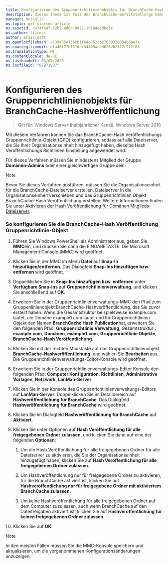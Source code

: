 ```yaml
---
title: Konfigurieren des Gruppenrichtlinienobjekts für BranchCache-Hashveröffentlichung
description: Dieses Thema ist Teil des BranchCache-Bereitstellungs Handbuchs für Windows Server 2016, das zeigt, wie BranchCache im Modus für verteilte und gehostete Caches bereitgestellt wird, um die WAN-Bandbreitenauslastung in Zweigniederlassungen zu optimieren.
manager: brianlic
ms.topic: get-started-article
ms.assetid: da74fea7-52b2-4d6d-9d21-19184eedbe3c
ms.author: lizross
author: eross-msft
ms.openlocfilehash: c139a85e73bcb1f64e752cb2763032003486843a
ms.sourcegitcommit: dfa48f77b751dbc34409aced628eb2f17c912f08
ms.translationtype: MT
ms.contentlocale: de-DE
ms.lasthandoff: 08/07/2020
ms.locfileid: "87971907"
---
```

# <a name="configure-the-branchcache-hash-publication-group-policy-object"></a>Konfigurieren des Gruppenrichtlinienobjekts für BranchCache-Hashveröffentlichung

>Gilt für: Windows Server (halbjährlicher Kanal), Windows Server 2016

Mit diesem Verfahren können Sie das BranchCache-Hash Veröffentlichungs Gruppenrichtlinie-Objekt (GPO) konfigurieren, sodass auf alle Dateiserver, die Sie Ihrer Organisationseinheit hinzugefügt haben, dieselbe Hash Veröffentlichungs Richtlinien Einstellung angewendet wird.

Für dieses Verfahren müssen Sie mindestens Mitglied der Gruppe **Domänen-Admins** oder einer gleichwertigen Gruppe sein.

> [!NOTE]
> Bevor Sie dieses Verfahren ausführen, müssen Sie die Organisationseinheit für die BranchCache-Dateiserver erstellen, Dateiserver in die Organisationseinheit verschieben und das Gruppenrichtlinien Objekt BranchCache-Hash Veröffentlichung erstellen. Weitere Informationen finden Sie unter [Aktivieren der Hash Veröffentlichung für Domänen Mitglieds-Dateiserver](../../branchcache/deploy/Enable-Hash-Publication-for-Domain-Member-File-Servers.md).

### <a name="to-configure-the-branchcache-hash-publication-group-policy-object"></a>So konfigurieren Sie die BranchCache-Hash Veröffentlichung Gruppenrichtlinie-Objekt

1.  Führen Sie Windows PowerShell als Administrator aus, geben Sie **MMC**ein, und drücken Sie dann die EINGABETASTE. Die Microsoft Management Console (MMC) wird geöffnet.

2.  Klicken Sie in der MMC im Menü **Datei** auf **Snap-In hinzufügen/entfernen**. Das Dialogfeld **Snap-Ins hinzufügen bzw. entfernen** wird geöffnet.

3.  Doppelklicken Sie in **Snap-Ins hinzufügen bzw. entfernen** unter **Verfügbare Snap-Ins** auf **Gruppenrichtlinienverwaltung**, und klicken Sie anschließend auf **OK**.

4.  Erweitern Sie in der Gruppenrichtlinienverwaltungs-MMC den Pfad zum Gruppenlinienobjekt BranchCache-Hashveröffentlichung, das Sie zuvor erstellt haben. Wenn die Gesamtstruktur beispielsweise example.com lautet, die Domäne example1.com lautet und Ihr Gruppenrichtlinien Objekt den Namen **BranchCache Hash Publication**hat, erweitern Sie den folgenden Pfad: **Gruppenrichtlinie Verwaltung**, Gesamtstruktur **: example.com**, **Domänen**, **example1.com**, **Gruppenrichtlinie Objekte**, **BranchCache-Hash Veröffentlichung**.

5.  Klicken Sie mit der rechten Maustaste auf das Gruppenrichtlinienobjekt **BranchCache-Hashveröffentlichung**, und wählen Sie **Bearbeiten** aus. Die Gruppenrichtlinienverwaltungs-Editor-Konsole wird geöffnet.

6.  Erweitern Sie in der Gruppenrichtlinienverwaltungs-Editor Konsole den folgenden Pfad: **Computer Konfiguration**, **Richtlinien**, **Administrative Vorlagen**, **Netzwerk**, **LanMan-Server**.

7.  Klicken Sie in der Konsole des Gruppenrichtlinienverwaltungs-Editors auf **LanMan-Server**. Doppelklicken Sie im Detailbereich auf **Hashveröffentlichung für BranchCache**. Das Dialogfeld **Hashveröffentlichung für BranchCache** wird geöffnet.

8.  Klicken Sie im Dialogfeld **Hashveröffentlichung für BranchCache** auf **Aktiviert**.

9. Klicken Sie unter Optionen auf **Hash Veröffentlichung für alle freigegebenen Ordner zulassen**, und klicken Sie dann auf eine der folgenden **Optionen**:

    1.  Um die Hash Veröffentlichung für alle freigegebenen Ordner für alle Dateiserver zu aktivieren, die Sie der Organisationseinheit hinzugefügt haben, klicken Sie auf **Hash Veröffentlichung für alle freigegebenen Ordner zulassen**.

    2.  Um Hashveröffentlichung nur für freigegebene Ordner zu aktivieren, für die BranchCache aktiviert ist, klicken Sie auf **Hashveröffentlichung nur für freigegebene Ordner mit aktiviertem BranchCache zulassen.**

    3.  Um keine Hashveröffentlichung für alle freigegebenen Ordner auf dem Computer zuzulassen, auch wenn BranchCache auf den Dateifreigaben aktiviert ist, klicken Sie auf **Hashveröffentlichung für keinen freigegebenen Ordner zulassen**.

10. Klicken Sie auf **OK**.

> [!NOTE]
> In den meisten Fällen müssen Sie die MMC-Konsole speichern und aktualisieren, um die vorgenommenen Konfigurationsänderungen anzuzeigen.



